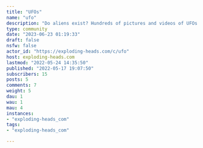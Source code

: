 ```yaml
---
title: "UFOs" 
name: "ufo"
description: "Do aliens exist? Hundreds of pictures and videos of UFOs are taken every year and enthusiasts believe many of them could be proof or even a hidden conspiracy. "
type: community
date: "2023-06-23 01:19:33"
draft: false
nsfw: false
actor_id: "https://exploding-heads.com/c/ufo"
host: exploding-heads.com
lastmod: "2022-05-24 14:35:50"
published: "2022-05-17 19:07:50"
subscribers: 15
posts: 5
comments: 7
weight: 5
dau: 1
wau: 1
mau: 4
instances:
- "exploding-heads_com"
tags: 
- "exploding-heads_com"

---
```

